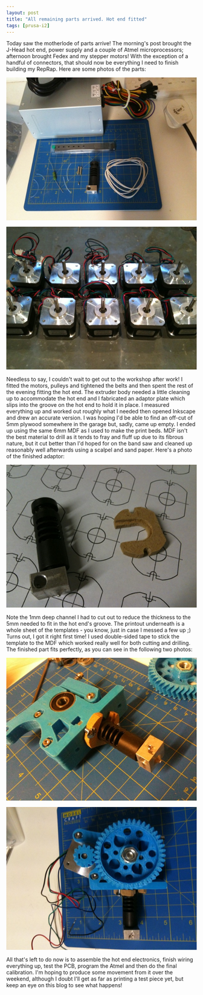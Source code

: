 ```yaml
---
layout: post
title: "All remaining parts arrived. Hot end fitted"
tags: [prusa-i2]
---
```


Today saw the motherlode of parts arrive!  The morning's post brought the J-Head hot end, power supply and a couple of Atmel microprocessors; afternoon brought Fedex and my stepper motors!  With the exception of a handful of connectors, that should now be everything I need to finish building my RepRap.  Here are some photos of the parts:

![](/images/prusa-i2/IMG_0121.tn.jpg)

![](/images/prusa-i2/IMG_0122.tn.jpg)

Needless to say, I couldn't wait to get out to the workshop after work!  I fitted the motors, pulleys and tightened the belts and then spent the rest of the evening fitting the hot end.  The extruder body needed a little cleaning up to accommodate the hot end and I fabricated an adaptor plate which slips into the groove on the hot end to hold it in place.  I measured everything up and worked out roughly what I needed then opened Inkscape and drew an accurate version.  I was hoping I'd be able to find an off-cut of 5mm plywood somewhere in the garage but, sadly, came up empty.  I ended up using the same 6mm MDF as I used to make the print beds.  MDF isn't the best material to drill as it tends to fray and fluff up due to its fibrous nature, but it cut better than I'd hoped for on the band saw and cleaned up reasonably well afterwards using a scalpel and sand paper.  Here's a photo of the finished adaptor:

![](/images/prusa-i2/IMG_0090.tn.jpg)

Note the 1mm deep channel I had to cut out to reduce the thickness to the 5mm needed to fit in the hot end's groove.  The printout underneath is a whole sheet of the templates - you know, just in case I messed a few up ;)  Turns out, I got it right first time!  I used double-sided tape to stick the template to the MDF which worked really well for both cutting and drilling.  The finished part fits perfectly, as you can see in the following two photos:

![](/images/prusa-i2/IMG_0091.tn.jpg)

![](/images/prusa-i2/IMG_0092.tn.jpg)

All that's left to do now is to assemble the hot end electronics, finish wiring everything up, test the PCB, program the Atmel and then do the final calibration.  I'm hoping to produce some movement from it over the weekend, although I doubt I'll get as far as printing a test piece yet, but keep an eye on this blog to see what happens!
